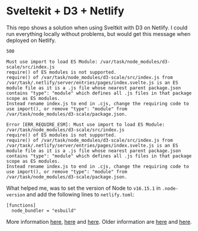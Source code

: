 # Sveltekit + D3 + Netlify

This repo shows a solution when using Sveltkit with D3 on Netlify.
I could run everything locally without problems, but would get this message when deployed on Netlify.

```
500

Must use import to load ES Module: /var/task/node_modules/d3-scale/src/index.js
require() of ES modules is not supported.
require() of /var/task/node_modules/d3-scale/src/index.js from /var/task/.netlify/server/entries/pages/index.svelte.js is an ES module file as it is a .js file whose nearest parent package.json contains "type": "module" which defines all .js files in that package scope as ES modules.
Instead rename index.js to end in .cjs, change the requiring code to use import(), or remove "type": "module" from /var/task/node_modules/d3-scale/package.json.

Error [ERR_REQUIRE_ESM]: Must use import to load ES Module: /var/task/node_modules/d3-scale/src/index.js
require() of ES modules is not supported.
require() of /var/task/node_modules/d3-scale/src/index.js from /var/task/.netlify/server/entries/pages/index.svelte.js is an ES module file as it is a .js file whose nearest parent package.json contains "type": "module" which defines all .js files in that package scope as ES modules.
Instead rename index.js to end in .cjs, change the requiring code to use import(), or remove "type": "module" from /var/task/node_modules/d3-scale/package.json.
```

What helped me, was to set the version of Node to `v16.15.1` in `.node-version` and add the following lines to `netlify.toml`:

```
[functions]
  node_bundler = "esbuild"
```

More information [here](https://gist.github.com/sindresorhus/a39789f98801d908bbc7ff3ecc99d99c), [here](https://github.com/sveltejs/kit/issues/5177) and [here](https://github.com/ghostdevv/netlify-sveltekit-esm-only-broke/commit/e9bea7eb2e41cd07f470bdd82119472a65d0109d).
Older information are [here](https://github.com/d3/d3/issues/3469) and [here](https://github.com/d3/d3-scale/releases/tag/v4.0.0).

